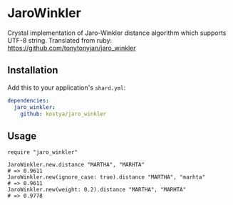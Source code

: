 # JaroWinkler

Crystal implementation of Jaro-Winkler distance algorithm which supports UTF-8 string. Translated from ruby: https://github.com/tonytonyjan/jaro_winkler

## Installation


Add this to your application's `shard.yml`:

```yaml
dependencies:
  jaro_winkler:
    github: kostya/jaro_winkler
```


## Usage


```crystal
require "jaro_winkler"

JaroWinkler.new.distance "MARTHA", "MARHTA"
# => 0.9611
JaroWinkler.new(ignore_case: true).distance "MARTHA", "marhta"
# => 0.9611
JaroWinkler.new(weight: 0.2).distance "MARTHA", "MARHTA"
# => 0.9778

```
